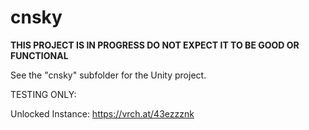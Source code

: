 # cnsky

**THIS PROJECT IS IN PROGRESS DO NOT EXPECT IT TO BE GOOD OR FUNCTIONAL**

See the "cnsky" subfolder for the Unity project.

TESTING ONLY:

Unlocked Instance: https://vrch.at/43ezzznk


